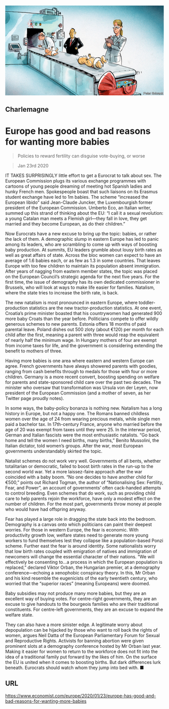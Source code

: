 ![](./images/20200125_EUD000_0.jpg)

## Charlemagne

# Europe has good and bad reasons for wanting more babies

> Policies to reward fertility can disguise vote-buying, or worse

> Jan 23rd 2020

IT TAKES SURPRISINGLY little effort to get a Eurocrat to talk about sex. The European Commission plugs its various exchange programmes with cartoons of young people dreaming of meeting hot Spanish ladies and hunky French men. Spokespeople boast that such liaisons on its Erasmus student exchange have led to 1m babies. The scheme “increased the European libido” said Jean-Claude Juncker, the Luxembourgish former president of the European Commission. Umberto Eco, an Italian writer, summed up this strand of thinking about the EU: “I call it a sexual revolution: a young Catalan man meets a Flemish girl—they fall in love, they get married and they become European, as do their children.”

Now Eurocrats have a new excuse to bring up the topic: babies, or rather the lack of them. A demographic slump in eastern Europe has led to panic among its leaders, who are scrambling to come up with ways of boosting baby production. At summits, EU leaders grumble about lousy birth rates as well as great affairs of state. Across the bloc women can expect to have an average of 1.6 babies each, or as few as 1.3 in some countries. That leaves Europe with too few children to maintain its population absent immigration. After years of nagging from eastern member states, the topic was placed on the European Council’s strategic agenda for the next five years. For the first time, the issue of demography has its own dedicated commissioner in Brussels, who will look at ways to make life easier for families. Natalism, where the state tries to increase the birth rate, is back.

The new natalism is most pronounced in eastern Europe, where toddler-production statistics are the new tractor-production statistics. At one event, Croatia’s prime minister boasted that his countrywomen had generated 900 more baby Croats than the year before. Politicians compete to offer wildly generous schemes to new parents. Estonia offers 18 months of paid parental leave. Poland dishes out 500 zloty (about €120) per month for each child after the first, meaning a parent with three would reap the equivalent of nearly half the minimum wage. In Hungary mothers of four are exempt from income taxes for life, and the government is considering extending the benefit to mothers of three.

Having more babies is one area where eastern and western Europe can agree. French governments have always showered parents with goodies, ranging from cash benefits through to medals for those with four or more children. Germany is a more recent convert, boosting spending on welfare for parents and state-sponsored child care over the past two decades. The minister who oversaw that transformation was Ursula von der Leyen, now president of the European Commission (and a mother of seven, as her Twitter page proudly notes).

In some ways, the baby-policy bonanza is nothing new. Natalism has a long history in Europe, but not a happy one. The Romans banned childless women over the age of 24 from wearing precious metals, while single men paid a bachelor tax. In 17th-century France, anyone who married before the age of 20 was exempt from taxes until they were 25. In the interwar period, German and Italian fascists were the most enthusiastic natalists. “Go back home and tell the women I need births, many births,” Benito Mussolini, the Italian dictator, told women’s groups. After the war, most European governments understandably skirted the topic.

Natalist schemes do not work very well. Governments of all bents, whether totalitarian or democratic, failed to boost birth rates in the run-up to the second world war. Yet a more laissez-faire approach after the war coincided with a baby boom. “No one decides to have another child for €500,” points out Richard Togman, the author of “Nationalising Sex: Fertility, Fear, and Power”, an account of governments’ often cack-handed attempts to control breeding. Even schemes that do work, such as providing child care to help parents rejoin the workforce, have only a modest effect on the number of children. For the most part, governments throw money at people who would have had offspring anyway.

Fear has played a large role in dragging the state back into the bedroom. Demography is a canvas onto which politicians can paint their deepest worries. For those in western Europe, the fear is economic. With productivity growth low, welfare states need to generate more young workers to fund themselves lest they collapse like a population-based Ponzi scheme. Further east the fear is around identity. Some nationalists worry that low birth rates coupled with emigration of natives and immigration of newcomers will change the essential character of their nations. “We will effectively be consenting to...a process in which the European population is replaced,” declared Viktor Orban, the Hungarian premier, at a demography conference—echoing a xenophobic conspiracy theory. In this, Mr Orban and his kind resemble the eugenicists of the early twentieth century, who worried that the “superior races” (meaning Europeans) were doomed.

Baby subsidies may not produce many more babies, but they are an excellent way of buying votes. For centre-right governments, they are an excuse to give handouts to the bourgeois families who are their traditional constituents. For centre-left governments, they are an excuse to expand the welfare state.

They can also have a more sinister edge. A legitimate worry about depopulation can be hijacked by those who want to roll back the rights of women, argues Neil Datta of the European Parliamentary Forum for Sexual and Reproductive Rights. Activists for banning abortion were given prominent slots at a demography conference hosted by Mr Orban last year. Making it easier for women to return to the workforce does not fit into the idea of a traditional family put forward by the likes of him. On the surface the EU is united when it comes to boosting births. But dark differences lurk beneath. Eurocrats should watch whom they jump into bed with. ■

## URL

https://www.economist.com/europe/2020/01/23/europe-has-good-and-bad-reasons-for-wanting-more-babies
